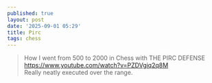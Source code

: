 ```yaml
---
published: true
layout: post
date: '2025-09-01 05:29'
title: Pirc
tags: chess 
---
```

> How I went from 500 to 2000 in Chess with THE PIRC DEFENSE
<https://www.youtube.com/watch?v=PZDVgiq2q8M>   
Really neatly executed over the range.
